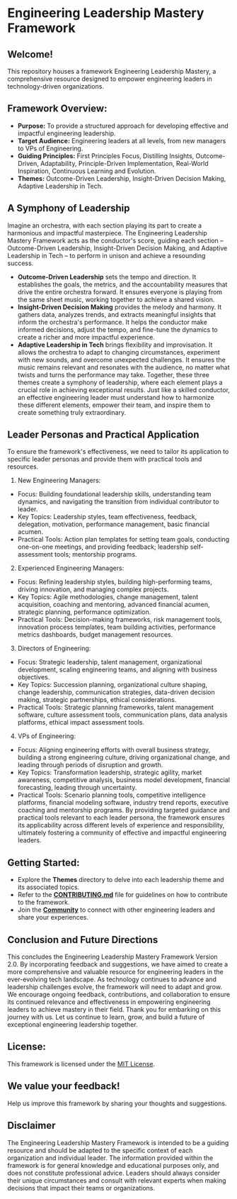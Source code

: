 # Engineering Leadership Mastery Framework

## Welcome!

This repository houses a framework Engineering Leadership Mastery, a comprehensive resource designed to empower engineering leaders in technology-driven organizations. 

## Framework Overview:

* **Purpose:** To provide a structured approach for developing effective and impactful engineering leadership.
* **Target Audience:** Engineering leaders at all levels, from new managers to VPs of Engineering.
* **Guiding Principles:** First Principles Focus, Distilling Insights, Outcome-Driven, Adaptability, Principle-Driven Implementation, Real-World Inspiration, Continuous Learning and Evolution.
* **Themes:** Outcome-Driven Leadership, Insight-Driven Decision Making, Adaptive Leadership in Tech.

## A Symphony of Leadership
Imagine an orchestra, with each section playing its part to create a harmonious and impactful masterpiece. The Engineering Leadership Mastery Framework acts as the conductor's score, guiding each section – Outcome-Driven Leadership, Insight-Driven Decision Making, and Adaptive Leadership in Tech – to perform in unison and achieve a resounding success.
* **Outcome-Driven Leadership** sets the tempo and direction. It establishes the goals, the metrics, and the accountability measures that drive the entire orchestra forward. It ensures everyone is playing from the same sheet music, working together to achieve a shared vision.
* **Insight-Driven Decision Making** provides the melody and harmony. It gathers data, analyzes trends, and extracts meaningful insights that inform the orchestra's performance. It helps the conductor make informed decisions, adjust the tempo, and fine-tune the dynamics to create a richer and more impactful experience.
* **Adaptive Leadership in Tech** brings flexibility and improvisation. It allows the orchestra to adapt to changing circumstances, experiment with new sounds, and overcome unexpected challenges. It ensures the music remains relevant and resonates with the audience, no matter what twists and turns the performance may take.
Together, these three themes create a symphony of leadership, where each element plays a crucial role in achieving exceptional results.
Just like a skilled conductor, an effective engineering leader must understand how to harmonize these different elements, empower their team, and inspire them to create something truly extraordinary.

## Leader Personas and Practical Application
To ensure the framework's effectiveness, we need to tailor its application to specific leader personas and provide them with practical tools and resources.
1. New Engineering Managers:
* Focus: Building foundational leadership skills, understanding team dynamics, and navigating the transition from individual contributor to leader.
* Key Topics: Leadership styles, team effectiveness, feedback, delegation, motivation, performance management, basic financial acumen.
* Practical Tools: Action plan templates for setting team goals, conducting one-on-one meetings, and providing feedback; leadership self-assessment tools; mentorship programs.
2. Experienced Engineering Managers:
* Focus: Refining leadership styles, building high-performing teams, driving innovation, and managing complex projects.
* Key Topics: Agile methodologies, change management, talent acquisition, coaching and mentoring, advanced financial acumen, strategic planning, performance optimization.
* Practical Tools: Decision-making frameworks, risk management tools, innovation process templates, team building activities, performance metrics dashboards, budget management resources.
3. Directors of Engineering:
* Focus: Strategic leadership, talent management, organizational development, scaling engineering teams, and aligning with business objectives.
* Key Topics: Succession planning, organizational culture shaping, change leadership, communication strategies, data-driven decision making, strategic partnerships, ethical considerations.
* Practical Tools: Strategic planning frameworks, talent management software, culture assessment tools, communication plans, data analysis platforms, ethical impact assessment tools.
4. VPs of Engineering:
* Focus: Aligning engineering efforts with overall business strategy, building a strong engineering culture, driving organizational change, and leading through periods of disruption and growth.
* Key Topics: Transformation leadership, strategic agility, market awareness, competitive analysis, business model development, financial forecasting, leading through uncertainty.
* Practical Tools: Scenario planning tools, competitive intelligence platforms, financial modeling software, industry trend reports, executive coaching and mentorship programs.
By providing targeted guidance and practical tools relevant to each leader persona, the framework ensures its applicability across different levels of experience and responsibility, ultimately fostering a community of effective and impactful engineering leaders.

## Getting Started:

* Explore the **Themes** directory to delve into each leadership theme and its associated topics.
* Refer to the **[CONTRIBUTING.md](./CONTRIBUTING.md)** file for guidelines on how to contribute to the framework. 
* Join the **[Community](./Community)** to connect with other engineering leaders and share your experiences.

## Conclusion and Future Directions
This concludes the Engineering Leadership Mastery Framework Version 2.0. By incorporating feedback and suggestions, we have aimed to create a more comprehensive and valuable resource for engineering leaders in the ever-evolving tech landscape. As technology continues to advance and leadership challenges evolve, the framework will need to adapt and grow. We encourage ongoing feedback, contributions, and collaboration to ensure its continued relevance and effectiveness in empowering engineering leaders to achieve mastery in their field.
Thank you for embarking on this journey with us. Let us continue to learn, grow, and build a future of exceptional engineering leadership together.

## License:

This framework is licensed under the [MIT License](./LICENSE).

## We value your feedback!

Help us improve this framework by sharing your thoughts and suggestions. 

## Disclaimer
The Engineering Leadership Mastery Framework is intended to be a guiding resource and should be adapted to the specific context of each organization and individual leader. The information provided within the framework is for general knowledge and educational purposes only, and does not constitute professional advice. Leaders should always consider their unique circumstances and consult with relevant experts when making decisions that impact their teams or organizations.
